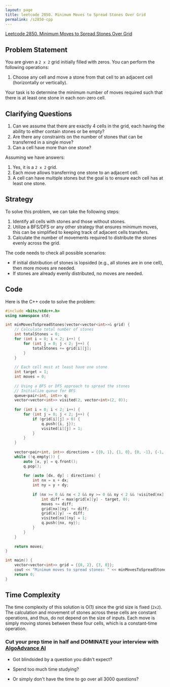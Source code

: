 ```yaml
---
layout: page
title: leetcode 2850. Minimum Moves to Spread Stones Over Grid
permalink: /s2850-cpp
---
```

[Leetcode 2850. Minimum Moves to Spread Stones Over Grid](https://algoadvance.github.io/algoadvance/l2850)
## Problem Statement

You are given a `2 x 2` grid initially filled with zeros. You can perform the following operations:

1. Choose any cell and move a stone from that cell to an adjacent cell (horizontally or vertically).

Your task is to determine the minimum number of moves required such that there is at least one stone in each non-zero cell.

## Clarifying Questions

1. Can we assume that there are exactly 4 cells in the grid, each having the ability to either contain stones or be empty?
2. Are there any constraints on the number of stones that can be transferred in a single move?
3. Can a cell have more than one stone?

Assuming we have answers:
1. Yes, it is a `2 x 2` grid.
2. Each move allows transferring one stone to an adjacent cell.
3. A cell can have multiple stones but the goal is to ensure each cell has at least one stone.


## Strategy

To solve this problem, we can take the following steps:
1. Identify all cells with stones and those without stones.
2. Utilize a BFS/DFS or any other strategy that ensures minimum moves, this can be simplified to keeping track of adjacent cells transfers.
3. Calculate the number of movements required to distribute the stones evenly across the grid.

The code needs to check all possible scenarios:
  - If initial distribution of stones is lopsided (e.g., all stones are in one cell), then more moves are needed.
  - If stones are already evenly distributed, no moves are needed.

## Code

Here is the C++ code to solve the problem:

```cpp
#include <bits/stdc++.h>
using namespace std;

int minMovesToSpreadStones(vector<vector<int>>& grid) {
    // Calculate total number of stones
    int totalStones = 0;
    for (int i = 0; i < 2; i++) {
        for (int j = 0; j < 2; j++) {
            totalStones += grid[i][j];
        }
    }
    
    // Each cell must at least have one stone
    int target = 1;
    int moves = 0;
    
    // Using a BFS or DFS approach to spread the stones
    // Initialize queue for BFS
    queue<pair<int, int>> q;
    vector<vector<int>> visited(2, vector<int>(2, 0));
    
    for (int i = 0; i < 2; i++) {
        for (int j = 0; j < 2; j++) {
            if (grid[i][j] > 0) {
                q.push({i, j});
                visited[i][j] = 1;
            }
        }
    }
    
    vector<pair<int, int>> directions = {{0, 1}, {1, 0}, {0, -1}, {-1, 0}};
    while (!q.empty()) {
        auto [x, y] = q.front();
        q.pop();
        
        for (auto [dx, dy] : directions) {
            int nx = x + dx;
            int ny = y + dy;
            
            if (nx >= 0 && nx < 2 && ny >= 0 && ny < 2 && !visited[nx][ny]) {
                int diff = max(grid[x][y] - target, 0);
                moves += diff;
                grid[nx][ny] += diff;
                grid[x][y] -= diff;
                visited[nx][ny] = 1;
                q.push({nx, ny});
            }
        }
    }
	
    return moves;
}

int main() {
    vector<vector<int>> grid = {{0, 2}, {3, 0}};
    cout << "Minimum moves to spread stones: " << minMovesToSpreadStones(grid) << endl;
    return 0;
}
```

## Time Complexity

The time complexity of this solution is O(1) since the grid size is fixed (`2x2`). The calculation and movement of stones across these cells are constant operations, and thus, do not depend on the size of inputs. Each move is simply moving stones between these four cells, which is a constant-time operation.


### Cut your prep time in half and DOMINATE your interview with [AlgoAdvance AI](https://algoAdvance.com)

- Got blindsided by a question you didn't expect?

- Spend too much time studying?

- Or simply don't have the time to go over all 3000 questions?

